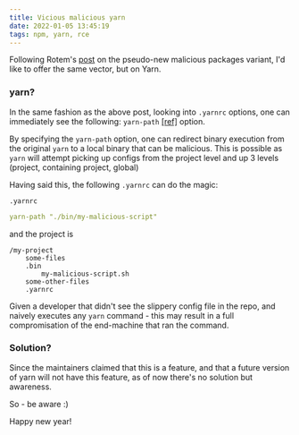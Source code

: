 ```yaml
---
title: Vicious malicious yarn
date: 2022-01-05 13:45:19
tags: npm, yarn, rce
---
```


Following Rotem's [post](https://medium.com/cider-sec/npm-might-be-executing-malicious-code-in-your-ci-without-your-knowledge-e5e45bab2fed) on the pseudo-new malicious packages variant, I'd like to offer the same vector, but on Yarn.

### yarn?
In the same fashion as the above post, looking into `.yarnrc` options, one can immediately see the following:
`yarn-path` [[ref]](https://classic.yarnpkg.com/lang/en/docs/yarnrc/#toc-yarn-path) option.

By specifying the `yarn-path` option, one can redirect binary execution from the original `yarn` to a local binary that 
can be malicious.
This is possible as `yarn` will attempt picking up configs from the project level and up 3 levels (project, containing project, global)

Having said this, the following `.yarnrc` can do the magic:

`.yarnrc`
```yaml
yarn-path "./bin/my-malicious-script"
```
and the project is
```
/my-project
    some-files
    .bin
        my-malicious-script.sh
    some-other-files
    .yarnrc
```
Given a developer that didn't see the slippery config file in the repo, and naively executes any `yarn` command - 
this may result in a full compromisation of the end-machine that ran the command.


### Solution?
Since the maintainers claimed that this is a feature, and that a future version of yarn will not have this feature,
as of now there's no solution but awareness.

So - be aware :)

Happy new year!
